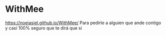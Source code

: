 # WithMee


https://noejasiel.github.io/WithMee/
Para pedirle a alguien que ande contigo y casi 100% seguro que te dirá que si
